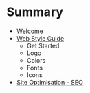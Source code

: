 # Summary

* [Welcome](README.md)
* [Web Style Guide](style_guide.md)
   * Get Started
   * Logo
   * Colors
   * Fonts
   * Icons
* [Site Optimisation - SEO](site_optimisation_-_seo.md)

